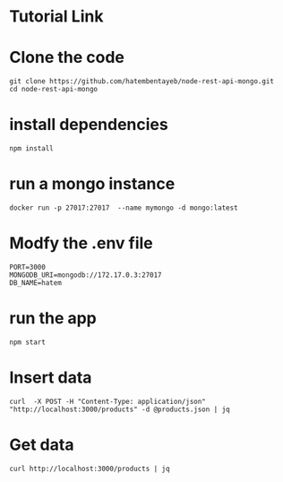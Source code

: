 # Tutorial Link



# Clone the code 

```
git clone https://github.com/hatembentayeb/node-rest-api-mongo.git 
cd node-rest-api-mongo
```

# install dependencies 

`npm install`

# run a mongo instance

`docker run -p 27017:27017  --name mymongo -d mongo:latest`

# Modfy the .env file

```
PORT=3000
MONGODB_URI=mongodb://172.17.0.3:27017
DB_NAME=hatem
```

# run the app 

`npm start`

# Insert data 

```
curl  -X POST -H "Content-Type: application/json" "http://localhost:3000/products" -d @products.json | jq 
```

# Get data 

```
curl http://localhost:3000/products | jq
```